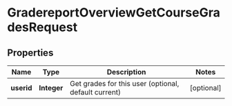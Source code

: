 

# GradereportOverviewGetCourseGradesRequest


## Properties

| Name | Type | Description | Notes |
|------------ | ------------- | ------------- | -------------|
|**userid** | **Integer** | Get grades for this user (optional, default current) |  [optional] |



